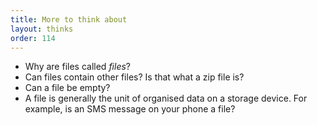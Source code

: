 ```yaml
---
title: More to think about
layout: thinks
order: 114
---
```


* Why are files called _files_?
* Can files contain other files? Is that what a zip file is?
* Can a file be empty?
* A file is generally the unit of organised data on a storage device. For example, is an SMS message on your phone a file?
